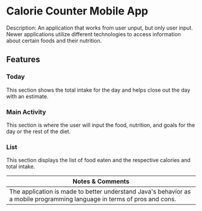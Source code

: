 # Calorie Counter Mobile App
Description: An application that works from user unput, but only user input. Newer applications utilize different technologies to access information about certain foods and their nutrition.
## Features
### Today
This section shows the total intake for the day and helps close out the day with an estimate.
### Main Activity
This section is where the user will input the food, nutrition, and goals for the day or the rest of the diet.
### List
This section displays the list of food eaten and the respective calories and total intake.

|Notes & Comments|
|----------------|
|The application is made to better understand Java's behavior as a mobile programming language in terms of pros and cons.|
